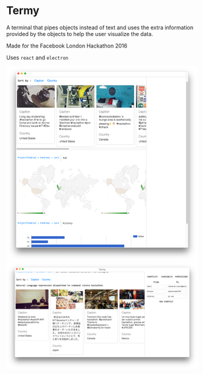 # Termy


A terminal that pipes objects instead of text and uses the extra information provided by the objects to help the user visualize the data.

Made for the Facebook London Hackathon 2016

Uses `react` and `electron`

![](term1.png)
![](term2.png)
